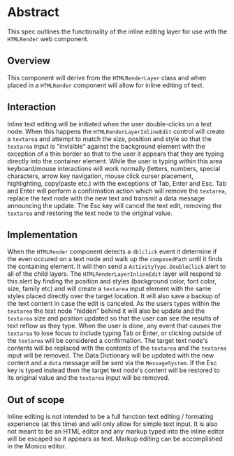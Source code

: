 # Abstract
This spec outlines the functionality of the inline editing layer for use with the `HTMLRender` web component.

## Overview
This component will derive from the `HTMLRenderLayer` class and when placed in a `HTMLRender` component will allow
for inline editing of text. 

## Interaction
Inline text editing will be initiated when the user double-clicks on a text node. When this happens the `HTMLRenderLayerInlineEdit`
control will create a `textarea` and attempt to match the size, position and style so that the `textarea` input is "invisible" against
the background element with the exception of a thin border so that to the user it appears that they are typing directly into the container 
element. While the user is typing within this area keyboard/mouse interactions will work normally (letters, numbers, special characters, 
arrow key navigation, mouse click curser placement, highlighting, copy/paste etc.) with the exceptions of Tab, Enter and Esc. Tab and Enter 
will perform a confirmation action which will remove the `textarea`, replace the text node with the new text and transmit a data message
announcing the update. The Esc key will cancel the text edit, removing the `textarea` and restoring the text node to the original value.

## Implementation
When the `HTMLRender` component detects a `dblclick` event it determine if the even occured on a text node and walk up the `composedPath` 
until it finds the containing element. It will then send a `ActivityType.DoubleClick` alert to all of the child layers. 
The `HTMLRenderLayerInlineEdit` layer will respond to this alert by finding the position and styles (background color, font color, size, family etc)
and will create a `textarea` input element with the same styles placed directly over the target location. It will also save a backup of the 
text content in case the edit is canceled. As the users types within the `textarea` the text node "hidden" behind it will also be update and 
the `textarea` size and position updated so that the user can see the results of text reflow as they type. 
When the user is done, any event that causes the `textarea` to lose focus to include typing Tab or Enter, or clicking outside of the `textarea`
will be considered a confirmation. The target text node's contents will be replaced with the contents of the `textarea` and the `textarea` input 
will be removed. The Data Dictionary will be updated with the new content and a `data` message will be sent via the `MessageSystem`.
If the Esc key is typed instead then the target text node's content will be restored to its original value and the `textarea` input will be 
removed. 

## Out of scope
Inline editing is not intended to be a full function text editing / formating experience (at this time) and will only allow for simple text 
input. It is also not meant to be an HTML editor and any markup typed into the inline editor will be escaped so it appears as text. Markup
editing can be accomplished in the Monico editor.